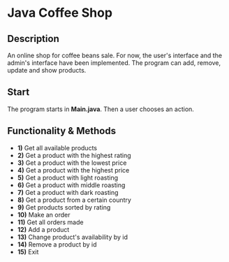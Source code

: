# Java Coffee Shop
## Description
An online shop for coffee beans sale. For now, the user's interface and the admin's interface have been implemented.
The program can add, remove, update and show products.
​
## Start
The program starts in **Main.java**.
Then a user chooses an action.
​
## Functionality & Methods
- **1)** Get all available products
- **2)** Get a product with the highest rating
- **3)** Get a product with the lowest price
- **4)** Get a product with the highest price
- **5)** Get a product with light roasting
- **6)** Get a product with middle roasting
- **7)** Get a product with dark roasting
- **8)** Get a product from a certain country
- **9)** Get products sorted by rating
- **10)** Make an order
- **11)** Get all orders made
- **12)** Add a product
- **13)** Change product's availability by id
- **14)** Remove a product by id
- **15)** Exit